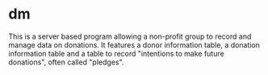 # dm
This is a server based program allowing a non-profit group to record and manage data on donations.
It features a donor information table, a donation information table and a table to record "intentions to make future donations", often called "pledges".
